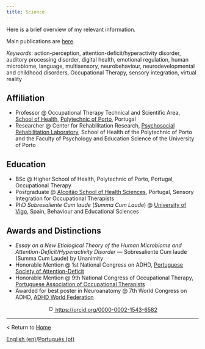 ```yaml
---
title: Science
---
```


Here is a brief overview of my relevant information.

Main publications are [here](publications).

*Keywords*: action-perception, attention-deficit/hyperactivity disorder, auditory processing disorder, digital health, emotional regulation, human microbiome, language, multisensory, neurobehaviour, neurodevelopmental and childhood disorders, Occupational Therapy, sensory integration, virtual reality

## Affiliation
- Professor @ Occupational Therapy Technical and Scientific Area, [School of Health](https://bit.ly/3Og0cJy), [Polytechnic of Porto](https://bit.ly/44CyRbz), Portugal
- Researcher @ Center for Rehabilitation Research, [Psychosocial Rehabilitation Laboratory](https://bit.ly/3rQQHsY), School of Health of the Polytechnic of Porto and the Faculty of Psychology and Education Science of the University of Porto

## Education
- BSc @ Higher School of Health, Polytechnic of Porto, Portugal, Occupational Therapy
- Postgraduate @ [Alcoitão School of Health Sciences](https://bit.ly/3OA8b5O), Portugal, Sensory Integration for Occupational Therapists
- PhD *Sobresaliente Cum laude* (*Summa Cum Laude*) @ [University of Vigo](https://bit.ly/457Iu1B), Spain, Behaviour and Educational Sciences​

## Awards and Distinctions
- *Essay on a New Etiological Theory of the Human Microbiome and Attention-Deficit/Hyperactivity Disorder* — Sobresaliente Cum laude (Summa Cum Laude) by Unanimity
- Honorable Mention @ 1st National Congress on ADHD, [Portuguese Society of Attention-Deficit](https://bit.ly/2UvHgwO)
- Honorable Mention @ 9th National Congress of Occupational Therapy, [Portuguese Association of Occupational Therapists](https://bit.ly/2uO1UJT)
- Awarded for best poster in Neuroanatomy @ 7th World Congress on ADHD, [ADHD World Federation](https://bit.ly/2vC4aEF)

<p align="center">
<a href="https://orcid.org/0000-0002-1543-6582">
<img alt="ORCID logo" src="https://info.orcid.org/wp-content/uploads/2019/11/orcid_16x16.png" width="16" height="16" />
https://orcid.org/0000-0002-1543-6582
</a>
</p>

---

< Return to [Home](index.md)

[English (en)](science)/[Português (pt)](ciencia)

